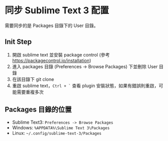 # 同步 Sublime Text 3 配置
需要同步的是 Packages 目錄下的 User 目錄。

## Init Step
1. 開啟 sublime text 並安裝 package control (參考 https://packagecontrol.io/installation)
2. 進入 packages 目錄 (Preferences -> Browse Packages) 下並刪除 User 目錄
3. 在該目錄下 git clone
4. 重啟 sublime text，``` Ctrl + ` ``` 查看 plugin 安裝狀態，如果有錯誤則重啟，可能需要重複多次

## Packages 目錄的位置
* Sublime Text3: ``` Preferences -> Browse Packages ```
* Windows: ``` %APPDATA%\Sublime Text 3\Packages ```
* Linux: ``` ~/.config/sublime-text-3/Packages ```
